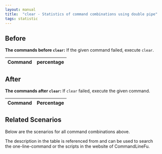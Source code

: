 ```yaml
---
layout: manual
title:  "clear - Statistics of command combinations using double pipe"
tags: statistic
---
```


## Before

__The commands before `clear`:__ If the given command failed, execute `clear`.

| Command | percentage |
|--------|--------|



## After

__The commands after `clear`:__ If `clear` failed, execute the given command.

| Command | Percentage | 
|-------|--------|



## Related Scenarios

Below are the scenarios for all command combinations above.

The description in the table is referenced from and can be used to search the one-line-command or the scripts in the website of CommandLineFu.




